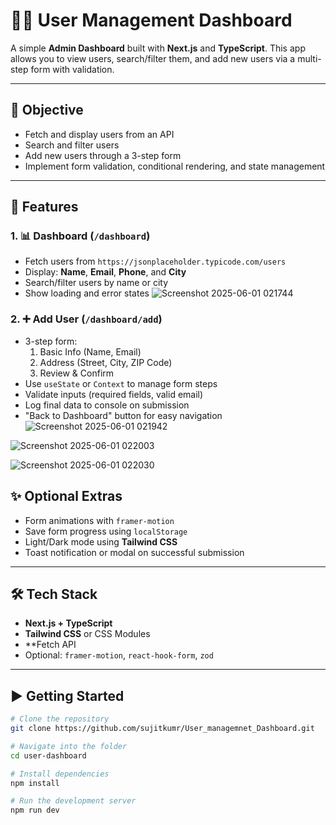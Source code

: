 # 🧑‍💼 User Management Dashboard

A simple **Admin Dashboard** built with **Next.js** and **TypeScript**. This app allows you to view users, search/filter them, and add new users via a multi-step form with validation.

---

## 🎯 Objective

- Fetch and display users from an API
- Search and filter users
- Add new users through a 3-step form
- Implement form validation, conditional rendering, and state management

---

## 🔑 Features

### 1. 📊 Dashboard (`/dashboard`)
- Fetch users from `https://jsonplaceholder.typicode.com/users`
- Display: **Name**, **Email**, **Phone**, and **City**
- Search/filter users by name or city
- Show loading and error states
![Screenshot 2025-06-01 021744](https://github.com/user-attachments/assets/a6787bb5-0bb4-4c2f-8c7e-479bc9453d03)

### 2. ➕ Add User (`/dashboard/add`)
- 3-step form:
  1. Basic Info (Name, Email)
  2. Address (Street, City, ZIP Code)
  3. Review & Confirm
- Use `useState` or `Context` to manage form steps
- Validate inputs (required fields, valid email)
- Log final data to console on submission
- "Back to Dashboard" button for easy navigation
![Screenshot 2025-06-01 021942](https://github.com/user-attachments/assets/68f75a1f-1d7d-454f-ad24-af44c1c12c14)

![Screenshot 2025-06-01 022003](https://github.com/user-attachments/assets/b882f607-2beb-4174-a450-4700021951e6)

![Screenshot 2025-06-01 022030](https://github.com/user-attachments/assets/983cae04-4383-459b-b9a1-18ab1da2b8ef)

## ✨ Optional Extras 
- Form animations with `framer-motion`
- Save form progress using `localStorage`
- Light/Dark mode using **Tailwind CSS**
- Toast notification or modal on successful submission

---

## 🛠 Tech Stack

- **Next.js + TypeScript**
- **Tailwind CSS** or CSS Modules
- **Fetch API
- Optional: `framer-motion`, `react-hook-form`, `zod`

---

## ▶️ Getting Started

```bash
# Clone the repository
git clone https://github.com/sujitkumr/User_managemnet_Dashboard.git

# Navigate into the folder
cd user-dashboard

# Install dependencies
npm install

# Run the development server
npm run dev
